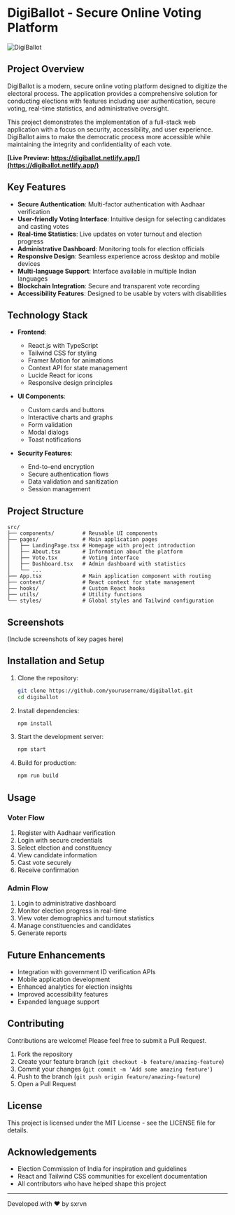 # DigiBallot - Secure Online Voting Platform

![DigiBallot](https://i.ibb.co/MD421YNB/cxruee6ehrvug47usl9o.jpg)

## Project Overview

DigiBallot is a modern, secure online voting platform designed to digitize the electoral process. The application provides a comprehensive solution for conducting elections with features including user authentication, secure voting, real-time statistics, and administrative oversight.

This project demonstrates the implementation of a full-stack web application with a focus on security, accessibility, and user experience. DigiBallot aims to make the democratic process more accessible while maintaining the integrity and confidentiality of each vote.

**[Live Preview: https://digiballot.netlify.app/](https://digiballot.netlify.app/)**

## Key Features

- **Secure Authentication**: Multi-factor authentication with Aadhaar verification
- **User-friendly Voting Interface**: Intuitive design for selecting candidates and casting votes
- **Real-time Statistics**: Live updates on voter turnout and election progress
- **Administrative Dashboard**: Monitoring tools for election officials
- **Responsive Design**: Seamless experience across desktop and mobile devices
- **Multi-language Support**: Interface available in multiple Indian languages
- **Blockchain Integration**: Secure and transparent vote recording
- **Accessibility Features**: Designed to be usable by voters with disabilities

## Technology Stack

- **Frontend**:
  - React.js with TypeScript
  - Tailwind CSS for styling
  - Framer Motion for animations
  - Context API for state management
  - Lucide React for icons
  - Responsive design principles

- **UI Components**:
  - Custom cards and buttons
  - Interactive charts and graphs
  - Form validation
  - Modal dialogs
  - Toast notifications

- **Security Features**:
  - End-to-end encryption
  - Secure authentication flows
  - Data validation and sanitization
  - Session management

## Project Structure

```
src/
├── components/         # Reusable UI components
├── pages/              # Main application pages
│   ├── LandingPage.tsx # Homepage with project introduction
│   ├── About.tsx       # Information about the platform
│   ├── Vote.tsx        # Voting interface
│   ├── Dashboard.tsx   # Admin dashboard with statistics
│   └── ...
├── App.tsx             # Main application component with routing
├── context/            # React context for state management
├── hooks/              # Custom React hooks
├── utils/              # Utility functions
└── styles/             # Global styles and Tailwind configuration
```

## Screenshots

(Include screenshots of key pages here)

## Installation and Setup

1. Clone the repository:
   ```bash
   git clone https://github.com/yourusername/digiballot.git
   cd digiballot
   ```

2. Install dependencies:
   ```bash
   npm install
   ```

3. Start the development server:
   ```bash
   npm start
   ```

4. Build for production:
   ```bash
   npm run build
   ```

## Usage

### Voter Flow
1. Register with Aadhaar verification
2. Login with secure credentials
3. Select election and constituency
4. View candidate information
5. Cast vote securely
6. Receive confirmation

### Admin Flow
1. Login to administrative dashboard
2. Monitor election progress in real-time
3. View voter demographics and turnout statistics
4. Manage constituencies and candidates
5. Generate reports

## Future Enhancements

- Integration with government ID verification APIs
- Mobile application development
- Enhanced analytics for election insights
- Improved accessibility features
- Expanded language support

## Contributing

Contributions are welcome! Please feel free to submit a Pull Request.

1. Fork the repository
2. Create your feature branch (`git checkout -b feature/amazing-feature`)
3. Commit your changes (`git commit -m 'Add some amazing feature'`)
4. Push to the branch (`git push origin feature/amazing-feature`)
5. Open a Pull Request

## License

This project is licensed under the MIT License - see the LICENSE file for details.

## Acknowledgements

- Election Commission of India for inspiration and guidelines
- React and Tailwind CSS communities for excellent documentation
- All contributors who have helped shape this project

---

Developed with ❤️ by sxrvn
